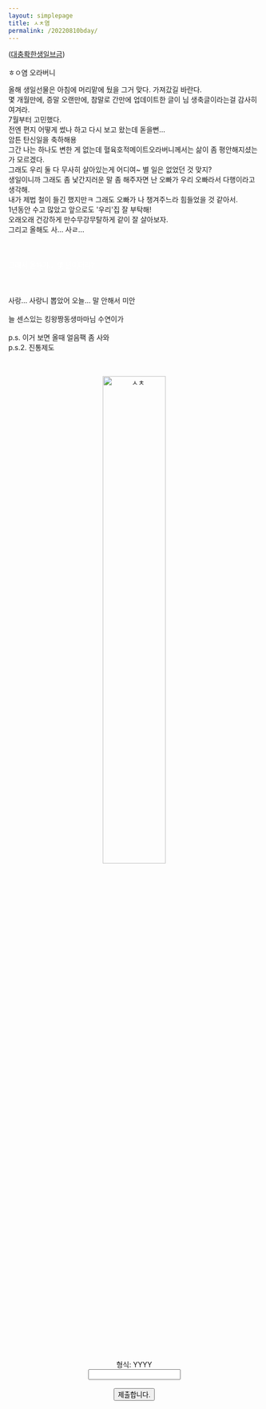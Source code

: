 ```yaml
---
layout: simplepage
title: ㅅㅊ염
permalink: /20220810bday/
---
```

<script>
  function jsMove(){
    var baselink = "https://hahsy-hr.github.io/";
    var tail = "forever/";
    var pc = document.getElementById('passcode').value;
    alert("접속을 시도합니다.");
    var temp = baselink.concat(pc);
    window.open(temp.concat(tail));
  }
</script>
<p>
(<a href="https://youtu.be/YpVlHlsjAtc">대충롹한생일브금</a>) <br>
 <br>
ㅎㅇ염 오라버니<br>

올해 생일선물은 아침에 머리맡에 뒀을 그거 맞다. 가져갔길 바란다. <br>
몇 개월만에, 증말 오랜만에, 참말로 간만에 업데이트한 글이 님 생축글이라는걸 감사히 여겨라. <br>
7월부터 고민했다. <br>
전엔 편지 어떻게 썼나 하고 다시 보고 왔는데 돋을뻔... <br>
암튼 탄신일을 축하해용 <br>
그간 나는 하나도 변한 게 없는데 혈육호적메이트오라버니께서는 삶이 좀 평안해지셨는가 모르겠다. <br>
그래도 우리 둘 다 무사히 살아있는게 어디여~ 별 일은 없었던 것 맞지? <br>
생일이니까 그래도 좀 낯간지러운 말 좀 해주자면 난 오빠가 우리 오빠라서 다행이라고 생각해. <br>
내가 제법 철이 들긴 했지만ㅋ 그래도 오빠가 나 챙겨주느라 힘들었을 것 같아서. <br>
1년동안 수고 많았고 앞으로도 '우리'집 잘 부탁해! <br>
오래오래 건강하게 만수무강무탈하게 같이 잘 살아보자. <br>
그리고 올해도 사... 사ㄹ... <br>
 <br>
 <br>
 <br>
 <span style="color: #ffffff">그래서 올해가... 몇 년이더라?</span> <br>
 <br>
 <br>
 <br>
사랑... 사랑니 뽑았어 오늘... 말 안해서 미안 <br>
 <br>
늘 센스있는 킹왕짱동생마마님 수연이가 <br>
 <br>
p.s. 이거 보면 올때 얼음팩 좀 사와 <br>
p.s.2. 진통제도 <br>
</p>
<br>
<br>
<div style="text-align : center;">
<img src="/assets/img/22birthday.png" width="50%" height="auto" alt="ㅅㅊ">
<br>
<br>
형식: YYYY<br>
  <form autocomplete='off' onsubmit = "jsMove();">
      <input id = 'passcode' type='text' required><br><br>
      <input type = 'submit' value = '제출합니다.'>
    </form>
</div>